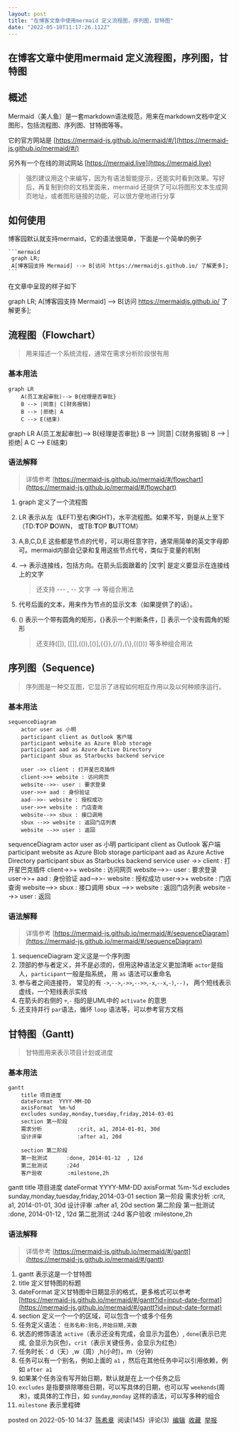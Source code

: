 ```yaml
---
layout: post
title: "在博客文章中使用mermaid 定义流程图，序列图，甘特图"
date: "2022-05-10T11:17:26.112Z"
---
```

在博客文章中使用mermaid 定义流程图，序列图，甘特图
-----------------------------

概述
--

Mermaid（美人鱼）是一套markdown语法规范，用来在markdown文档中定义图形，包括流程图、序列图、甘特图等等。

它的官方网站是 [https://mermaid-js.github.io/mermaid/#/](https://mermaid-js.github.io/mermaid/#/)

另外有一个在线的测试网站 [https://mermaid.live](https://mermaid.live)

> 强烈建议用这个来编写，因为有语法智能提示，还能实时看到效果。写好后，再复制到你的文档里面来，mermaid 还提供了可以将图形文本生成网页地址，或者图形链接的功能，可以很方便地进行分享

如何使用
----

博客园默认就支持mermaid，它的语法很简单，下面是一个简单的例子

    ```mermaid
     graph LR;
     A[博客园支持 Mermaid] --> B[访问 https://mermaidjs.github.io/ 了解更多];
    ```
    

在文章中呈现的样子如下

graph LR; A\[博客园支持 Mermaid\] --> B\[访问 https://mermaidjs.github.io/ 了解更多\];

流程图（Flowchart）
--------------

> 用来描述一个系统流程，通常在需求分析阶段很有用

### 基本用法

    graph LR
        A(员工发起审批)--> B{经理是否审批}
        B --> |同意| C[财务报销]
        B --> |拒绝| A
        C --> E(结束)
    

graph LR A(员工发起审批)--> B{经理是否审批} B --> |同意| C\[财务报销\] B --> |拒绝| A C --> E(结束)

### 语法解释

> 详情参考 [https://mermaid-js.github.io/mermaid/#/flowchart](https://mermaid-js.github.io/mermaid/#/flowchart)

1.  graph 定义了一个流程图
2.  LR 表示从左（**L**EFT)至右(**R**IGHT)，水平流程图。如果不写，则是从上至下（TD:**T**OP **D**OWN， 或TB:**T**OP **B**UTTOM）
3.  A,B,C,D,E 这些都是节点的代号，可以用任意字符，通常用简单的英文字母即可。mermaid内部会记录和复用这些节点代号，类似于变量的机制
4.  \--> 表示连接线，包括方向。在箭头后面跟着的 |文字| 是定义要显示在连接线上的文字
    
    > 还支持 --- , -- 文字 --> 等组合用法
    
5.  代号后面的文本，用来作为节点的显示文本（如果提供了的话）。
6.  () 表示一个带有圆角的矩形，{}表示一个判断条件，\[\] 表示一个没有圆角的矩形
    
    > 还支持(\[\]), \[\[\]\],(()),\[()\],{{}},{//},{\\},((())) 等多种组合用法
    

序列图（Sequence)
-------------

> 序列图是一种交互图，它显示了进程如何相互作用以及以何种顺序运行。

### 基本用法

    sequenceDiagram
        actor user as 小明
        participant client as Outlook 客户端
        participant website as Azure Blob storage
        participant aad as Azure Active Directory
        participant sbux as Starbucks backend service
    
        user ->> client : 打开星巴克插件
        client->>+ website : 访问网页
        website-->>- user : 要求登录
        user->>+ aad : 身份验证
        aad-->>- website : 授权成功
        user->>+ website : 门店查询
        website-->> sbux : 接口调用
        sbux -->> website : 返回门店列表
        website -->> user : 返回
    

sequenceDiagram actor user as 小明 participant client as Outlook 客户端 participant website as Azure Blob storage participant aad as Azure Active Directory participant sbux as Starbucks backend service user ->> client : 打开星巴克插件 client->>+ website : 访问网页 website-->>- user : 要求登录 user->>+ aad : 身份验证 aad-->>- website : 授权成功 user->>+ website : 门店查询 website-->> sbux : 接口调用 sbux -->> website : 返回门店列表 website -->> user : 返回

### 语法解释

> 详情参考 [https://mermaid-js.github.io/mermaid/#/sequenceDiagram](https://mermaid-js.github.io/mermaid/#/sequenceDiagram)

1.  sequenceDiagram 定义这是一个序列图
2.  顶部的参与者定义，并不是必须的，但用这种语法定义更加清晰 `actor`是指人，`participant`一般是指系统， 用 `as` 语法可以重命名
3.  参与者之间连接符， 常见的有 `->`,`-->`,`->>`,`-->>`,`-x`,`--x`,`-)`,`--)`， 两个短线表示虚线，一个短线表示实线
4.  在箭头的右侧的 `+`,`-` 指的是UML中的 `activate` 的意思
5.  还支持并行 `par`语法，循环 `loop` 语法等，可以参考官方文档

甘特图（Gantt)
----------

> 甘特图用来表示项目计划或进度

### 基本用法

    gantt
        title 项目进度
        dateFormat  YYYY-MM-DD
        axisFormat  %m-%d
        excludes sunday,monday,tuesday,friday,2014-03-01
        section 第一阶段
        需求分析           :crit, a1, 2014-01-01, 30d
        设计评审           :after a1, 20d
    
        section 第二阶段
        第一批测试      :done, 2014-01-12  , 12d
        第二批测试      :24d
        客户验收        :milestone,2h
    

gantt title 项目进度 dateFormat YYYY-MM-DD axisFormat %m-%d excludes sunday,monday,tuesday,friday,2014-03-01 section 第一阶段 需求分析 :crit, a1, 2014-01-01, 30d 设计评审 :after a1, 20d section 第二阶段 第一批测试 :done, 2014-01-12 , 12d 第二批测试 :24d 客户验收 :milestone,2h

### 语法解释

> 详情参考 [https://mermaid-js.github.io/mermaid/#/gantt](https://mermaid-js.github.io/mermaid/#/gantt)

1.  gantt 表示这是一个甘特图
2.  title 定义甘特图的标题
3.  dateFormat 定义甘特图中日期显示的格式，更多格式可以参考 [https://mermaid-js.github.io/mermaid/#/gantt?id=input-date-format](https://mermaid-js.github.io/mermaid/#/gantt?id=input-date-format)
4.  section 定义一个一个的区域，可以包含一个或多个任务
5.  任务定义语法： `任务名称:别名,开始日期,天数`
6.  状态的修饰语法 `active`（表示还没有完成，会显示为蓝色）, `done`(表示已完成, 会显示为灰色)，`crit`（表示关键任务，会显示为红色）
7.  任务时长：d（天）,w（周）,h(小时)，m（分钟）
8.  任务可以有一个别名，例如上面的 `a1` ，然后在其他任务中可以引用依赖，例如 `after a1`
9.  如果某个任务没有写开始日期，默认就是在上一个任务之后
10.  `excludes` 是指要排除哪些日期，可以写具体的日期，也可以写 `weekends`(周末)，或具体的工作日，如 `sunday`,`monday` 这样的语法，可以写多种的组合
11.  `milestone` 表示里程碑

posted on 2022-05-10 14:37  [陈希章](https://www.cnblogs.com/chenxizhang/)  阅读(145)  评论(3)  [编辑](https://i.cnblogs.com/EditPosts.aspx?postid=16253501)  [收藏](javascript:void(0))  [举报](javascript:void(0))